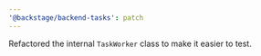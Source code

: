 ```yaml
---
'@backstage/backend-tasks': patch
---
```


Refactored the internal `TaskWorker` class to make it easier to test.
